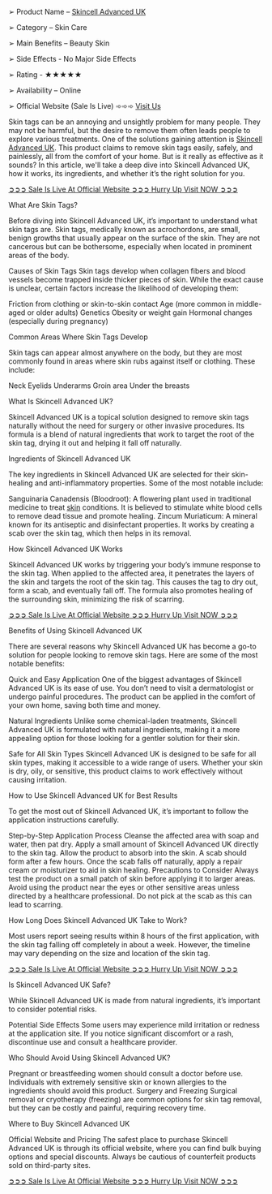 ➢ Product Name – [Skincell Advanced UK](https://www.facebook.com/Official.Skincell.Advanced.UK/)

➢ Category – Skin Care

➢ Main Benefits – Beauty Skin 

➢ Side Effects - No Major Side Effects

➢ Rating - ★★★★★

➢ Availability – Online

➢ Official Website (Sale Is Live) ➾➾➾ [Visit Us](https://supplementcarts.com/skincell-advanced-uk-official/)


Skin tags can be an annoying and unsightly problem for many people. They may not be harmful, but the desire to remove them often leads people to explore various treatments. One of the solutions gaining attention is [Skincell Advanced UK](https://www.facebook.com/Skincell.Advanced.UK.Official/). This product claims to remove skin tags easily, safely, and painlessly, all from the comfort of your home. But is it really as effective as it sounds? In this article, we'll take a deep dive into Skincell Advanced UK, how it works, its ingredients, and whether it’s the right solution for you.


[➲➲➲ Sale Is Live At Official Website ➲➲➲ Hurry Up Visit NOW ➲➲➲](https://supplementcarts.com/skincell-advanced-uk-official/)


What Are Skin Tags?

Before diving into Skincell Advanced UK, it’s important to understand what skin tags are. Skin tags, medically known as acrochordons, are small, benign growths that usually appear on the surface of the skin. They are not cancerous but can be bothersome, especially when located in prominent areas of the body.

Causes of Skin Tags
Skin tags develop when collagen fibers and blood vessels become trapped inside thicker pieces of skin. While the exact cause is unclear, certain factors increase the likelihood of developing them:

Friction from clothing or skin-to-skin contact
Age (more common in middle-aged or older adults)
Genetics
Obesity or weight gain
Hormonal changes (especially during pregnancy)

Common Areas Where Skin Tags Develop

Skin tags can appear almost anywhere on the body, but they are most commonly found in areas where skin rubs against itself or clothing. These include:

Neck
Eyelids
Underarms
Groin area
Under the breasts

What Is Skincell Advanced UK?

Skincell Advanced UK is a topical solution designed to remove skin tags naturally without the need for surgery or other invasive procedures. Its formula is a blend of natural ingredients that work to target the root of the skin tag, drying it out and helping it fall off naturally.

Ingredients of Skincell Advanced UK

The key ingredients in Skincell Advanced UK are selected for their skin-healing and anti-inflammatory properties. Some of the most notable include:

Sanguinaria Canadensis (Bloodroot): A flowering plant used in traditional medicine to treat [skin](https://www.facebook.com/events/386015591009372/) conditions. It is believed to stimulate white blood cells to remove dead tissue and promote healing.
Zincum Muriaticum: A mineral known for its antiseptic and disinfectant properties. It works by creating a scab over the skin tag, which then helps in its removal.

How Skincell Advanced UK Works

Skincell Advanced UK works by triggering your body’s immune response to the skin tag. When applied to the affected area, it penetrates the layers of the skin and targets the root of the skin tag. This causes the tag to dry out, form a scab, and eventually fall off. The formula also promotes healing of the surrounding skin, minimizing the risk of scarring.


[➲➲➲ Sale Is Live At Official Website ➲➲➲ Hurry Up Visit NOW ➲➲➲](https://supplementcarts.com/skincell-advanced-uk-official/)


Benefits of Using Skincell Advanced UK

There are several reasons why Skincell Advanced UK has become a go-to solution for people looking to remove skin tags. Here are some of the most notable benefits:

Quick and Easy Application
One of the biggest advantages of Skincell Advanced UK is its ease of use. You don’t need to visit a dermatologist or undergo painful procedures. The product can be applied in the comfort of your own home, saving both time and money.

Natural Ingredients
Unlike some chemical-laden treatments, Skincell Advanced UK is formulated with natural ingredients, making it a more appealing option for those looking for a gentler solution for their skin.

Safe for All Skin Types
Skincell Advanced UK is designed to be safe for all skin types, making it accessible to a wide range of users. Whether your skin is dry, oily, or sensitive, this product claims to work effectively without causing irritation.

How to Use Skincell Advanced UK for Best Results

To get the most out of Skincell Advanced UK, it’s important to follow the application instructions carefully.

Step-by-Step Application Process
Cleanse the affected area with soap and water, then pat dry.
Apply a small amount of Skincell Advanced UK directly to the skin tag.
Allow the product to absorb into the skin. A scab should form after a few hours.
Once the scab falls off naturally, apply a repair cream or moisturizer to aid in skin healing.
Precautions to Consider
Always test the product on a small patch of skin before applying it to larger areas.
Avoid using the product near the eyes or other sensitive areas unless directed by a healthcare professional.
Do not pick at the scab as this can lead to scarring.

How Long Does Skincell Advanced UK Take to Work?

Most users report seeing results within 8 hours of the first application, with the skin tag falling off completely in about a week. However, the timeline may vary depending on the size and location of the skin tag.


[➲➲➲ Sale Is Live At Official Website ➲➲➲ Hurry Up Visit NOW ➲➲➲
](https://supplementcarts.com/skincell-advanced-uk-official/)

Is Skincell Advanced UK Safe?

While Skincell Advanced UK is made from natural ingredients, it’s important to consider potential risks.

Potential Side Effects
Some users may experience mild irritation or redness at the application site. If you notice significant discomfort or a rash, discontinue use and consult a healthcare provider.

Who Should Avoid Using Skincell Advanced UK?

Pregnant or breastfeeding women should consult a doctor before use.
Individuals with extremely sensitive skin or known allergies to the ingredients should avoid this product.
Surgery and Freezing
Surgical removal or cryotherapy (freezing) are common options for skin tag removal, but they can be costly and painful, requiring recovery time.

Where to Buy Skincell Advanced UK

Official Website and Pricing
The safest place to purchase Skincell Advanced UK is through its official website, where you can find bulk buying options and special discounts. Always be cautious of counterfeit products sold on third-party sites.


[➲➲➲ Sale Is Live At Official Website ➲➲➲ Hurry Up Visit NOW ➲➲➲](https://supplementcarts.com/skincell-advanced-uk-official/)
